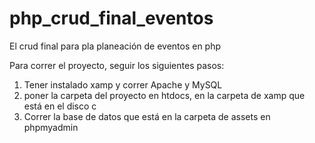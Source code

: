 # php_crud_final_eventos
El crud final para pla planeación de eventos en php

Para correr el proyecto, seguir los siguientes pasos:

1. Tener instalado xamp y correr Apache y MySQL
2. poner la carpeta del proyecto en htdocs, en la carpeta de xamp que está en el disco c
3. Correr la base de datos que está en la carpeta de assets en phpmyadmin
